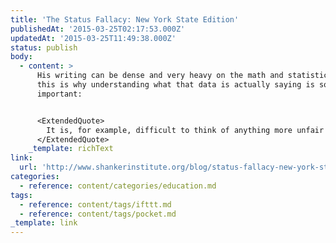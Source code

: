 ```yaml
---
title: 'The Status Fallacy: New York State Edition'
publishedAt: '2015-03-25T02:17:53.000Z'
updatedAt: '2015-03-25T11:49:38.000Z'
status: publish
body:
  - content: >
      His writing can be dense and very heavy on the math and statistics, but
      this is why understanding what that data is actually saying is so
      important:


      <ExtendedQuote>
        It is, for example, difficult to think of anything more unfair and destructive than closing schools, or even just labeling them as “failing,” when they are actually effective in serving the most disadvantaged student populations. But that’s exactly what’s happening in New York, and in a very high-profile manner, due in large part to misunderstanding of basic concepts of data interpretation and causal inference
      </ExtendedQuote>
    _template: richText
link:
  url: 'http://www.shankerinstitute.org/blog/status-fallacy-new-york-state-edition'
categories:
  - reference: content/categories/education.md
tags:
  - reference: content/tags/ifttt.md
  - reference: content/tags/pocket.md
_template: link
---
```



